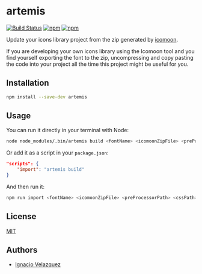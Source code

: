 # artemis

[![Build Status](https://api.travis-ci.org/nass600/artemis.svg?branch=master)](https://travis-ci.org/nass600/artemis)
[![npm](https://img.shields.io/npm/v/artemis.svg)](https://www.npmjs.com/package/artemis)
[![npm](https://img.shields.io/npm/dt/artemis.svg)](https://www.npmjs.com/package/artemis)


Update your icons library project from the zip generated by [icomoon](https://icomoon.io/).

If you are developing your own icons library using the Icomoon tool and you find yourself exporting the font to the zip, uncompressing and copy pasting the code into your project all the time this project might be useful for you.

## Installation

```bash
npm install --save-dev artemis
```

## Usage

You can run it directly in your terminal with Node:

```bash
node node_modules/.bin/artemis build <fontName> <icomoonZipFile> <preProcessorPath> <cssPath> <fontsPath> <docsPath>
```

Or add it as a script in your `package.json`:

```json
"scripts": {
    "import": "artemis build"
}
```

And then run it:

```bash
npm run import <fontName> <icomoonZipFile> <preProcessorPath> <cssPath> <fontsPath> <docsPath>
```

## License

[MIT](LICENSE)

## Authors

+ [Ignacio Velazquez](http://ignaciovelazquez.es)